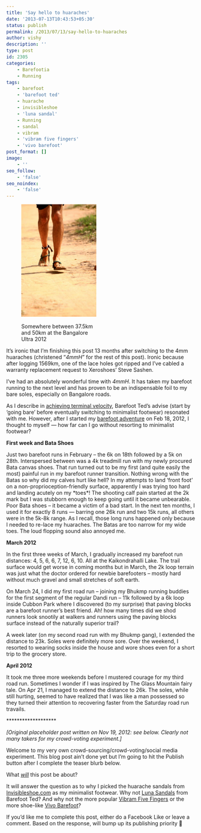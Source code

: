 ```yaml
---
title: 'Say hello to huaraches'
date: '2013-07-13T10:43:53+05:30'
status: publish
permalink: /2013/07/13/say-hello-to-huaraches
author: vishy
description: ''
type: post
id: 2305
categories: 
    - Barefootia
    - Running
tags:
    - barefoot
    - 'barefoot ted'
    - huarache
    - invisibleshoe
    - 'luna sandal'
    - Running
    - sandal
    - vibram
    - 'vibram five fingers'
    - 'vivo barefoot'
post_format: []
image:
    - ''
seo_follow:
    - 'false'
seo_noindex:
    - 'false'
---
```

<figure aria-describedby="caption-attachment-2310" class="wp-caption alignleft" id="attachment_2310" style="width: 200px">

[![](../../../../uploads/2012/11/huaraches_ultra_nov10_2012.jpg "huaraches_ultra_nov10_2012")](http://www.ulaar.com/wp-content/uploads/2012/11/huaraches_ultra_nov10_2012.jpg)<figcaption class="wp-caption-text" id="caption-attachment-2310">Somewhere between 37.5km and 50km at the Bangalore Ultra 2012</figcaption></figure>

It’s ironic that I’m finishing this post 13 months after switching to the 4mm huaraches (christened “*4mmH*” for the rest of this post). Ironic because after logging 1569km, one of the lace holes got ripped and I’ve cabled a warranty replacement request to Xeroshoes’ Steve Sashen.

I’ve had an absolutely wonderful time with *4mmH*. It has taken my barefoot running to the next level and has proven to be an indispensable foil to my bare soles, especially on Bangalore roads.

As I describe in [achieving terminal velocity](http://www.ulaar.com/2012/06/26/achieving-terminal-velocity/), Barefoot Ted’s advise (start by ‘going bare’ before eventually switching to minimalist footwear) resonated with me. However, after I started my [barefoot adventure](http://www.ulaar.com/2012/09/10/my-first-barefoot-run-time-to-pitter-patter/) on Feb 18, 2012, I thought to myself — how far can I go without resorting to minimalist footwear?

**First week and Bata Shoes**

Just two barefoot runs in February – the 6k on 18th followed by a 5k on 28th. Interspersed between was a 4k treadmill run with my newly procured Bata canvas shoes. That run turned out to be my first (and quite easily the most) painful run in my barefoot runner transition. Nothing wrong with the Batas so why did my calves hurt like hell? In my attempts to land ‘front foot’ on a non-proprioception-friendly surface, apparently I was trying too hard and landing acutely on my \*toes\*! The shooting calf pain started at the 2k mark but I was stubborn enough to keep going until it became unbearable. Poor Bata shoes – it became a victim of a bad start. In the next ten months, I used it for exactly 8 runs — barring one 26k run and two 15k runs, all others were in the 5k-8k range. As I recall, those long runs happened only because I needed to re-lace my huaraches. The Batas are too narrow for my wide toes. The loud flopping sound also annoyed me.

**March 2012**

In the first three weeks of March, I gradually increased my barefoot run distances: 4, 5, 6, 6, 7, 12, 6, 10. All at the Kaikondrahalli Lake. The trail surface would get worse in coming months but in March, the 2k loop terrain was just what the doctor ordered for newbie barefooters – mostly hard without much gravel and small stretches of soft earth.

On March 24, I did my first road run – joining my Bhukmp running buddies for the first segment of the regular Dandi run – 11k followed by a 6k loop inside Cubbon Park where I discovered (to my surprise) that paving blocks are a barefoot runner’s best friend. Ah! how many times did we shod runners look snootily at walkers and runners using the paving blocks surface instead of the naturally superior trail?

A week later (on my second road run with my Bhukmp gang), I extended the distance to 23k. Soles were definitely more sore. Over the weekend, I resorted to wearing socks inside the house and wore shoes even for a short trip to the grocery store.

**April 2012**

It took me three more weekends before I mustered courage for my third road run. Sometimes I wonder if I was inspired by The Glass Mountain fairy tale. On Apr 21, I managed to extend the distance to 26k. The soles, while still hurting, seemed to have realized that I was like a man possessed so they turned their attention to recovering faster from the Saturday road run travails.

\*\*\*\*\*\*\*\*\*\*\*\*\*\*\*\*\*\*\*

*\[Original placeholder post written on Nov 19, 2012: see below. Clearly not many takers for my crowd-voting experiment.\]*

Welcome to my very own crowd-sourcing/crowd-voting/social media experiment. This blog post ain’t done yet but I’m going to hit the Publish button after I complete the teaser blurb below.

What <span style="text-decoration: underline;">*will*</span> this post be about?

It will answer the question as to why I picked the huarache sandals from [Invisibleshoe.com](https://www.invisibleshoe.com/) as my minimalist footwear. Why not [Luna Sandals](https://www.lunasandals.com/) from Barefoot Ted? And why not the more popular [Vibram Five Fingers](http://www.vibramfivefingers.com/index.htm) or the more shoe-like [Vivo Barefoot](http://www.vivobarefoot.com/us/)?

If you’d like me to complete this post, either do a Facebook Like or leave a comment. Based on the response, will bump up its publishing priority 🙂